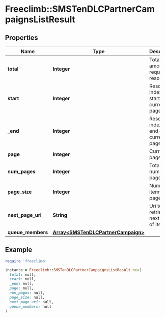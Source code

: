 # Freeclimb::SMSTenDLCPartnerCampaignsListResult

## Properties

| Name | Type | Description | Notes |
| ---- | ---- | ----------- | ----- |
| **total** | **Integer** | Total amount of requested resource. | [optional] |
| **start** | **Integer** | Resource index at start of current page | [optional] |
| **_end** | **Integer** | Resource index at end of current page | [optional] |
| **page** | **Integer** | Current page | [optional] |
| **num_pages** | **Integer** | Total number of pages | [optional] |
| **page_size** | **Integer** | Number of items per page | [optional] |
| **next_page_uri** | **String** | Uri to retrieve the next page of items | [optional] |
| **queue_members** | [**Array&lt;SMSTenDLCPartnerCampaign&gt;**](SMSTenDLCPartnerCampaign.md) |  | [optional] |

## Example

```ruby
require 'freeclimb'

instance = Freeclimb::SMSTenDLCPartnerCampaignsListResult.new(
  total: null,
  start: null,
  _end: null,
  page: null,
  num_pages: null,
  page_size: null,
  next_page_uri: null,
  queue_members: null
)
```

